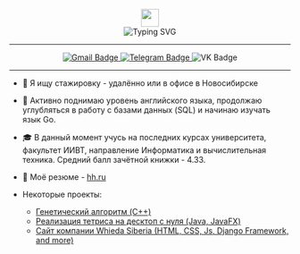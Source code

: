 <p align="center">
  <img src="https://github.com/blackcater/blackcater/raw/main/images/Hi.gif" height="32">
  <br>
  <img src="https://readme-typing-svg.herokuapp.com?font=Fira+Code&pause=1000&random=false&width=292&lines=%D0%9F%D1%80%D0%B8%D0%B2%D0%B5%D1%82%2C+%D1%8F+%D0%98%D1%81%D1%82%D0%BE%D0%BC%D0%B8%D0%BD+%D0%94%D0%B0%D0%BD%D0%B8%D0%B8%D0%BB" alt="Typing SVG">
</p>

-----

<div align="center" style="text-decoration: none">
  <a href="mailto:istomin.05.3@gmail.com">
    <img src="https://img.shields.io/badge/Gmail-d44638?style=for-the-badge&logo=gmail&logoColor=white" alt="Gmail Badge"/>
  </a>
  <a href="https://t.me/codbid">
    <img src="https://img.shields.io/badge/Telegram-27a7e7?style=for-the-badge&logo=telegram&logoColor=white" alt="Telegram Badge"/>
  </a>
  <a href="https://vk.com/codbid" style="text-decoration: none">
    <img src="https://img.shields.io/badge/VK-0077ff?style=for-the-badge&logo=vk&logoColor=white" alt="VK Badge"/>
  </a>
</div>

-----

- 🔭 Я ищу стажировку - удалённо или в офисе в Новосибирске

- 🌱 Активно поднимаю уровень английского языка, продолжаю углубляться в работу с базами данных (SQL) и начинаю изучать язык Go.

- 🎓 В данный момент учусь на последних курсах университета, факультет ИИВТ, направление Информатика и вычислительная техника. Средний балл зачётной книжки - 4.33.

- 🤝 Моё резюме - <a href="https://novosibirsk.hh.ru/resume/d4d11fddff0d595ca30039ed1f6c7831465875">hh.ru</a>

- Некоторые проекты:
  + <a href="https://github.com/codbid/oop_foxes_and_rabbits">Генетический алгоритм (C++)</a>
  + <a href="https://github.com/codbid/Tetris">Реализация тетриса на десктоп с нуля (Java, JavaFX)</a>
  + <a href="https://whieda-siberia.ru">Сайт компании Whieda Siberia (HTML, CSS, Js, Django Framework, and more)</a>





